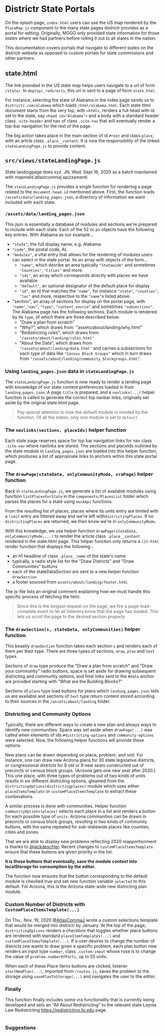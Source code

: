 # Districtr State Portals

On the splash page, `index.html` users can use the US map rendered by the `PlaceMap.js`
component to the many state pages districtr provides as a portal for
editing. Originally, MGGG only provided state information for those states
where we had partners before rolling it out to all states in the nation. 

This documentation covers portals that navigate to different states on
the districtr website as opposed to custom portals for state commissions
and other partners. 

## state.html

The link provided in the US state map helps users navigate to a url of form
`/state/`. In `deploy/_redirects`, this url is sent to a page of form `state.html`.

For instance, selecting the state of Alabama in the index page sends us to
`districtr.com/alabama` which loads `/html/alabama.html`. Each
state html document starts from the very top, with `<html>`, renders
a full head with id set to the state, say `<head id="Alabama">`
and a body with a standard header class `.site-header` and nav of 
class `.site-nav` that will eventually render a top-bar navigation for the
rest of the page.

The big action takes place in the main section of id `#root` and class
`place`, with an artcle class `.place__content`. It is now the 
responsibility of the linked `stateLandingPage.js` to provide content.

## `src/views/stateLandingPage.js`

State landingpage does xyz. JN, Wed. Sept 16, 2020 as a batch
maintained with mapmeld atlastcommaj apizzamenti.

The `stateLandingPage.js` provides a single function for rendering
a page related to the `document.head.id` mentioned above. First, the
function loads `/assets/data/landing_pages.json`, a directory of
information we want included with each state.

### `/assets/data/landing_pages.json`

This json is essentially a database of modules and sections we're
prepared to include with each state. Each of the 52 or so objects
have the following key entries. With Alabama as our example...

- `"state"`, the full display name, e.g. Alabama
- `"code"`, the postal code, AL
- `"modules"`, a vital entry that allows for the rendering of modules users can select
in the state portal. Its an array with objects of the form...
  - `"name"`, which desribe an area typically `"Statewide"` and sometimes `"Counties"`,
`"Cities"` and more. 
  - `"ids"`, an array which corresponds directly with places we have available
  - `"default"`, an optional designator of the default place for display
  - `"id"`, an id that matches the `"name"`, for instance `"state"`, `"counties"`, `"loc"`
and more, respective to the `"name"`s listed above.
- "section", an array of sections for display on the portal page, with `"name'`,`"nav"`,
`"type"`, `"content_source"` and sometimes `"subsections"`. The Alabama page has the
following sections. Each module is rendered by its `type`, of which there are three
described below.
  - "Draw a plan from scratch"
  - "Why?", which draws from `"assets/about/landing/why.html"
  - "Redistricting rules", which draws from  `"/assets/about/landing/rules.html"`
  - "About the Data", which draws from `"/assets/about/landing/data.html"` and carries a
 subsections for each type of data like `"Census Block Groups"` which in turn draws from
 `"/assets/about/landing/community_blockgroups.html"`. 

### Using `landing_pages.json` data in `stateLandingPage.js`

The `stateLandingPage.js` function is now ready to render a landing page with
knowledge of our state content preferences loaded in from `landing_pages.json`.
A page `title` is prepared, and a `navlinks(...)` helper function is called
to generate the correct top navbar links, originally set aside by the original 
state.html page. 

> Pay special attention to how the default module is minded by the function.
Of all the states, only one module is set to `default`. 


### The `navlinks(sections, placeIds)` helper function

Each state page reserves space for top bar navigation links for nav class `.site-nav`
where navlinks are stored. The sections and placeIds outlined by the state module in 
`landing_pages.json` are loaded into this helper function, which produces a list
of appropriate links to anchors within this state portal page. 

### The `drawPage(stateData, onlyCommunityMode, vraPage)` helper function

Back in `stateLandingPage.js`, we generate a list of available modules using function `listPlacesForState`
in the `components/PlacesList` folder which parses the places for a state using `mockApi` functions.

From the resulting list of places, places where its units entry
are limited with a `limit` entry are filtered away and we're left with`districtingPlaces`.
If no `districtingPlaces` are returned, we then know we're in `onlyCommunityMode`. 

With this knowledge, we use helper function `drawPage(stateData, onlyCommunityMode,...)`
to render the article class `.place__content` rendered in the state.html page. This helper
function only returns a `lit-html` render function that displays the following...
- an h1 headline of class `.place__name` of the state's name
- typically, a radio style list for the "Draw Districts" and "Draw Communities" buttons
- each of the stateDataSection are sent to a new helper function `drawSection`
- a footer sourced from `assets/about/landing/footer.html`

The js-file lists an original comment explaining how we must handle this specific process of fetching
the html.

> Since this is the longest request on the page, we fire a page-load-complete event
to let all listeners know that the page has loaded. This lets us scroll the page to
the desired section properly

### The `drawSection(s, stateData, onlyCommunities)` helper function

This beastly `drawSection` function takes each section `s` and renders each of them
per their type. There are three types of sections, `draw`, `plan` and `text` types.

Sections of `draw` type produce the "Draw a plan from scratch" and "Draw your community" radio
buttons, space is set aside for drawing subsequent districting and community options,
and final links sent to the `#data` anchor are provided starting with "What are the Building Blocks?"


Sections of `plans` type load buttons for plans which `landing_pages.json` tells us are
available and sections of `text` type return content stored according to their sources
in the `/assets/about/landing` folder. 

### Districting and Community Options

Typically, there are different ways to create a new plan and always ways to
identify new communities. Space was set aside when `drawPage(...)` was called when elements of ids
`#districting-options` and `community-options` were selected. Now, the following helper
functions will provide these options. 

New plans can be drawn depending on place, problem, and unit. For instance, one can draw new
Arizona plans for 30 state legislative districts, or congressional districts for 8 old or 9
new seats constructed out of precincts or census block groups. (Arizona gets one new seat after 2020.)
This one place, with three types of problems out of two kinds of units results in six different
districting options, gleamed from the `districtingOptions(districtingplaces)` module which uses either
`placeItemsTemplate` or `customPlaceItemsTemplate` to extract these combinations. 

A similar process is done with communities. Helper function `communityOptions(places)` selects
each place in a list and renders a button for each possible type of `units`. Arizona communities
can be drawn in precincts or census block groups, resulting in two kinds of community buttons, 
with the same repeated for sub-statewide places like counties, cities and zones. 

That we are able to display new problems reflecting 2020 reapportionment is thanks to [@jackdeschler].
Recent changes to `customPlaceItemsTemplate` ensure that these buttons are given priority in the list.


**It is these buttons that eventually, save the module context into localStorage for 
consumption by the editor.**

The function now ensures that the button corresponding to the default module is checked true
and set new function variable `selected` to this default. For Arizona, this is the Arizona state-wide
new districting plan module. 

### Custom Number of Districts with `CustomPlaceItemsTemplate(...)`

On Thu., Nov. 19, 2020 [@AtlasCommaJ] wrote a custom selections template that would be merged into districtr
by January. At the top of the page, `districtingOptions` renders a checkbox that toggles whether place
buttons are rendered with standard `placeItemTemplates(...)` and `customPlaceItemsTemplate(...)`. If a user
desires to change the number of districts one wants to draw given a specific problem, each plan
button now renders an input type `number`, class `.custom-input` whose rose is to change the value of
`problem.numberOfParts`, up to 55 units. 

When each of these Place Items buttons are clicked, listener `startNewPlan(...)`, imported from `/routes.js`,
saves the problem to the storage using `savePlanToStorage(...)` and navigates the user to the editor. 

### Finally

This function finally includes some vra functionality that is currently being developed and sets
an "All About Redistricting" to the relevant state Loyola Law Redistricting https://redistricting.lls.edu page.

# # 

### Suggestions 

[//]: # (_helper function for html?_) 
[//]: # (_drawtitle used anywhere?_)
[//]: # (_community mode needed?_)
[//]: # (_draw districting options and community options inside drawpage for chronological clarity?_)
[//]: # (_get problems not used_)
[//]: # (_custom selection is esoteric_) 

[@gomotopia]: http://github.com/gomotopia
[@maxhully]: http://github.com/maxhully
[@mapmeld]: http://github.com/mapmeld
[@AtlasCommaJ]: http://github.com/AtlasCommaJ
[@jenni-niels]: http://github.com/jenni-niels
[@jackdeschler]: http://github.com/jackdeschler

[`src/models/State.js`]: ../src/models/State.js

[plan/context]: ./plancontext.md
[`Map`]: ./map.md
[`MapState`]: ./map.md
[`MapState.map`]: ./map.md#map
[`Toolbar`]: ./toolbar.md
[`addLayers`]: ./layers.md
[`Editor`]: ./editor.md
[`State`]: ./state.md

[Layers]: ./layers.md

[`mapboxgl`]: https://docs.mapbox.com/mapbox-gl-js/api/
[mapbox]: https://docs.mapbox.com/mapbox-gl-js/api/

[`IdColumn`]: ./idcolumn.md
[`utils`]: ./utils.md
[`./lib/column-set`]: ./columnset.md
[`map/Layer`]: ./layer.md

[`edit.js`]: ../src/views/edit.js
[`views/edit.js`]: ../src/views/edit.js
[`State.js`]: ../src/models/State.js
[`map/index.js`]: ../src/map/index.js
[`index.js`]: ../src/map/index.js
[`src/map/index.js`]: ../src/map/index.js

[dropdown menu]: ./topmenu.md

[`deploy/_redirects`]: ../deploy/_redirects
[`routes.js`]: ../src/routes.js
[`package.json`]: ../package.json
[`edit.html`]: ../html/edit.html
[`mapbox instance`]: ./map.md#map
[`plugins`]: ./plugins.md
[`models/editor.js`]: ../src/models/editor.js
[`UIStateStore`]: ./uistatestore.md
[`OptionsContainer`]: ./optionscontainer.md

[`/src/map`]: ../src/map
[`Layers`]: ./layer.md
[`reducers`]: ./reducers.md

[pull #68]: https://github.com/districtr/districtr/pull/68
